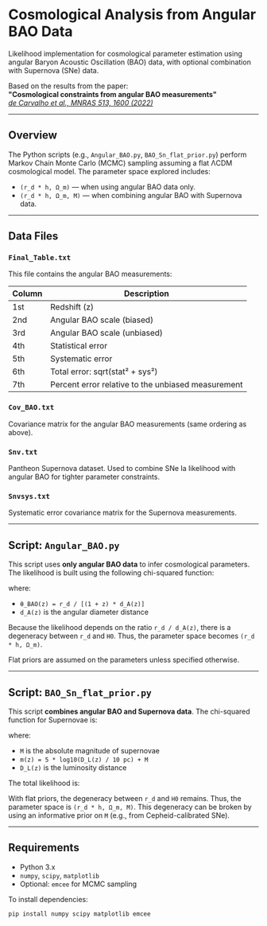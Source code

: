 # Cosmological Analysis from Angular BAO Data

Likelihood implementation for cosmological parameter estimation using angular Baryon Acoustic Oscillation (BAO) data, with optional combination with Supernova (SNe) data.

Based on the results from the paper:  
**"Cosmological constraints from angular BAO measurements"**  
[_de Carvalho et al., MNRAS 513, 1600 (2022)_](https://academic.oup.com/mnras/article/513/2/1600/6556012)

---

## Overview

The Python scripts (e.g., `Angular_BAO.py`, `BAO_Sn_flat_prior.py`) perform Markov Chain Monte Carlo (MCMC) sampling assuming a flat ΛCDM cosmological model. The parameter space explored includes:

- `(r_d * h, Ω_m)` — when using angular BAO data only.
- `(r_d * h, Ω_m, M)` — when combining angular BAO with Supernova data.

---

## Data Files

### `Final_Table.txt`

This file contains the angular BAO measurements:

| Column | Description |
|--------|-------------|
| 1st    | Redshift (z) |
| 2nd    | Angular BAO scale (biased) |
| 3rd    | Angular BAO scale (unbiased) |
| 4th    | Statistical error |
| 5th    | Systematic error |
| 6th    | Total error: sqrt(stat² + sys²) |
| 7th    | Percent error relative to the unbiased measurement |

### `Cov_BAO.txt`

Covariance matrix for the angular BAO measurements (same ordering as above).

### `Snv.txt`

Pantheon Supernova dataset. Used to combine SNe Ia likelihood with angular BAO for tighter parameter constraints.

### `Snvsys.txt`

Systematic error covariance matrix for the Supernova measurements.

---

## Script: `Angular_BAO.py`

This script uses **only angular BAO data** to infer cosmological parameters. The likelihood is built using the following chi-squared function:


where:

- `θ_BAO(z) = r_d / [(1 + z) * d_A(z)]`
- `d_A(z)` is the angular diameter distance

Because the likelihood depends on the ratio `r_d / d_A(z)`, there is a degeneracy between `r_d` and `H0`. Thus, the parameter space becomes `(r_d * h, Ω_m)`.

Flat priors are assumed on the parameters unless specified otherwise.

---

## Script: `BAO_Sn_flat_prior.py`

This script **combines angular BAO and Supernova data**. The chi-squared function for Supernovae is:


where:

- `M` is the absolute magnitude of supernovae
- `m(z) = 5 * log10(D_L(z) / 10 pc) + M`
- `D_L(z)` is the luminosity distance

The total likelihood is:


With flat priors, the degeneracy between `r_d` and `H0` remains. Thus, the parameter space is `(r_d * h, Ω_m, M)`. This degeneracy can be broken by using an informative prior on `M` (e.g., from Cepheid-calibrated SNe).

---

## Requirements

- Python 3.x
- `numpy`, `scipy`, `matplotlib`
- Optional: `emcee` for MCMC sampling

To install dependencies:

```bash
pip install numpy scipy matplotlib emcee


